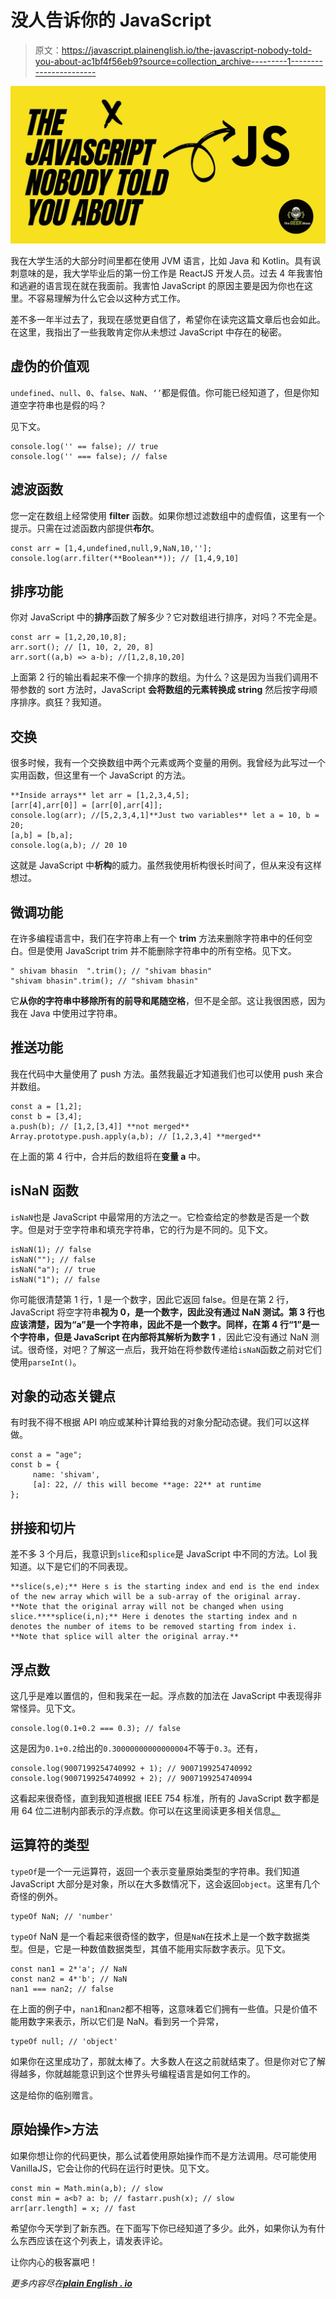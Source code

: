 # 没人告诉你的 JavaScript

> 原文：<https://javascript.plainenglish.io/the-javascript-nobody-told-you-about-ac1bf4f56eb9?source=collection_archive---------1----------------------->

![](img/57d63a4124edfcb4962ec4fd2d37801f.png)

我在大学生活的大部分时间里都在使用 JVM 语言，比如 Java 和 Kotlin。具有讽刺意味的是，我大学毕业后的第一份工作是 ReactJS 开发人员。过去 4 年我害怕和逃避的语言现在就在我面前。我害怕 JavaScript 的原因主要是因为你也在这里。不容易理解为什么它会以这种方式工作。

差不多一年半过去了，我现在感觉更自信了，希望你在读完这篇文章后也会如此。在这里，我指出了一些我敢肯定你从未想过 JavaScript 中存在的秘密。

## 虚伪的价值观

`undefined`、`null`、`0`、`false`、`NaN`、`‘’`都是假值。你可能已经知道了，但是你知道空字符串也是假的吗？

见下文。

```
console.log('' == false); // true
console.log('' === false); // false
```

## 滤波函数

您一定在数组上经常使用 **filter** 函数。如果你想过滤数组中的虚假值，这里有一个提示。只需在过滤函数内部提供**布尔**。

```
const arr = [1,4,undefined,null,9,NaN,10,''];
console.log(arr.filter(**Boolean**)); // [1,4,9,10]
```

## 排序功能

你对 JavaScript 中的**排序**函数了解多少？它对数组进行排序，对吗？不完全是。

```
const arr = [1,2,20,10,8];
arr.sort(); // [1, 10, 2, 20, 8]
arr.sort((a,b) => a-b); //[1,2,8,10,20]
```

上面第 2 行的输出看起来不像一个排序的数组。为什么？这是因为当我们调用不带参数的 sort 方法时，JavaScript **会将数组的元素转换成 string** 然后按字母顺序排序。疯狂？我知道。

## 交换

很多时候，我有一个交换数组中两个元素或两个变量的用例。我曾经为此写过一个实用函数，但这里有一个 JavaScript 的方法。

```
**Inside arrays** let arr = [1,2,3,4,5];
[arr[4],arr[0]] = [arr[0],arr[4]];
console.log(arr); //[5,2,3,4,1]**Just two variables** let a = 10, b = 20;
[a,b] = [b,a];
console.log(a,b); // 20 10
```

这就是 JavaScript 中**析构**的威力。虽然我使用析构很长时间了，但从来没有这样想过。

## 微调功能

在许多编程语言中，我们在字符串上有一个 **trim** 方法来删除字符串中的任何空白。但是使用 JavaScript trim 并不能删除字符串中的所有空格。见下文。

```
" shivam bhasin  ".trim(); // "shivam bhasin"
"shivam bhasin".trim(); // "shivam bhasin"
```

它**从你的字符串中移除所有的前导和尾随空格**，但不是全部。这让我很困惑，因为我在 Java 中使用过字符串。

## 推送功能

我在代码中大量使用了 push 方法。虽然我最近才知道我们也可以使用 push 来合并数组。

```
const a = [1,2];
const b = [3,4];
a.push(b); // [1,2,[3,4]] **not merged**
Array.prototype.push.apply(a,b); // [1,2,3,4] **merged**
```

在上面的第 4 行中，合并后的数组将在**变量 a** 中。

## isNaN 函数

`isNaN`也是 JavaScript 中最常用的方法之一。它检查给定的参数是否是一个数字。但是对于空字符串和填充字符串，它的行为是不同的。见下文。

```
isNaN(1); // false
isNaN(""); // false
isNaN("a"); // true
isNaN("1"); // false
```

你可能很清楚第 1 行，1 是一个数字，因此它返回 false。但是在第 2 行，JavaScript 将空字符串**视为 0，**是一个数字，因此没有通过 NaN 测试。第 3 行也应该清楚，因为“a”是一个字符串，因此不是一个数字。同样，在第 4 行“1”是一个字符串，但是 JavaScript 在内部**将其解析为数字 1** ，因此它没有通过 NaN 测试。很奇怪，对吧？了解这一点后，我开始在将参数传递给`isNaN`函数之前对它们使用`parseInt()`。

## 对象的动态关键点

有时我不得不根据 API 响应或某种计算给我的对象分配动态键。我们可以这样做。

```
const a = "age";
const b = {
     name: 'shivam',
     [a]: 22, // this will become **age: 22** at runtime
};
```

## 拼接和切片

差不多 3 个月后，我意识到`slice`和`splice`是 JavaScript 中不同的方法。Lol 我知道。以下是它们的不同表现。

```
**slice(s,e);** Here s is the starting index and end is the end index of the new array which will be a sub-array of the original array. **Note that the original array will not be changed when using slice.****splice(i,n);** Here i denotes the starting index and n denotes the number of items to be removed starting from index i. **Note that splice will alter the original array.**
```

## 浮点数

这几乎是难以置信的，但和我呆在一起。浮点数的加法在 JavaScript 中表现得非常怪异。见下文。

```
console.log(0.1+0.2 === 0.3); // false
```

这是因为`0.1+0.2`给出的`0.30000000000000004`不等于`0.3`。还有，

```
console.log(9007199254740992 + 1); // 9007199254740992  
console.log(9007199254740992 + 2); // 9007199254740994
```

这看起来很奇怪，直到我知道根据 IEEE 754 标准，所有的 JavaScript 数字都是用 64 位二进制内部表示的浮点数。你可以在这里阅读更多相关信息[。](https://2ality.com/2012/04/number-encoding.html)

## 运算符的类型

`typeOf`是一个一元运算符，返回一个表示变量原始类型的字符串。我们知道 JavaScript 大部分是对象，所以在大多数情况下，这会返回`object`。这里有几个奇怪的例外。

```
typeOf NaN; // 'number'
```

`typeOf` NaN 是一个看起来很奇怪的数字，但是`NaN`在技术上是一个数字数据类型。但是，它是一种数值数据类型，其值不能用实际数字表示。见下文。

```
const nan1 = 2*'a'; // NaN
const nan2 = 4*'b'; // NaN
nan1 === nan2; // false
```

在上面的例子中，`nan1`和`nan2`都不相等，这意味着它们拥有一些值。只是价值不能用数字来表示，所以它们是 NaN。看到另一个异常，

```
typeOf null; // 'object'
```

如果你在这里成功了，那就太棒了。大多数人在这之前就结束了。但是你对它了解得越多，你就越能意识到这个世界头号编程语言是如何工作的。

这是给你的临别赠言。

## 原始操作>方法

如果你想让你的代码更快，那么试着使用原始操作而不是方法调用。尽可能使用 VanillaJS，它会让你的代码在运行时更快。见下文。

```
const min = Math.min(a,b); // slow
const min = a<b? a: b; // fastarr.push(x); // slow
arr[arr.length] = x; // fast
```

希望你今天学到了新东西。在下面写下你已经知道了多少。此外，如果你认为有什么东西应该在这个列表上，请发表评论。

让你内心的极客赢吧！

*更多内容尽在*[***plain English . io***](http://plainenglish.io/)